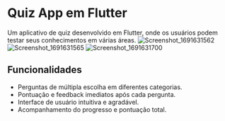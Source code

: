 # Quiz App em Flutter


Um aplicativo de quiz desenvolvido em Flutter, onde os usuários podem testar seus conhecimentos em várias áreas.
![Screenshot_1691631562](https://github.com/Melatoo/app_quiz/assets/103614164/059d1260-2428-443a-853b-4c971735ba48)
![Screenshot_1691631565](https://github.com/Melatoo/app_quiz/assets/103614164/905b858e-7907-497c-9ac8-0cdbd5bdb8bd)
![Screenshot_1691631700](https://github.com/Melatoo/app_quiz/assets/103614164/947a16de-aed1-4dde-ba42-9868175d940c)

## Funcionalidades

- Perguntas de múltipla escolha em diferentes categorias.
- Pontuação e feedback imediatos após cada pergunta.
- Interface de usuário intuitiva e agradável.
- Acompanhamento do progresso e pontuação total.
